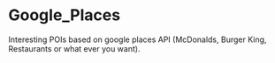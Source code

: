 # Google_Places
Interesting POIs based on google places API (McDonalds, Burger King, Restaurants or what ever you want).
